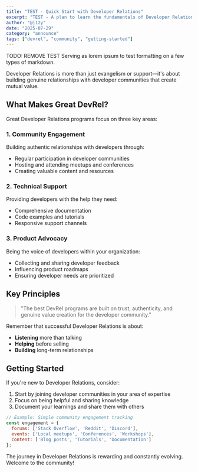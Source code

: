 ```yaml
---
title: "TEST - Quick Start with Developer Relations"
excerpt: "TEST - A plan to learn the fundamentals of Developer Relations and how to build successful developer communities."
author: "@j12y"
date: "2025-07-29"
category: "announce"
tags: ["devrel", "community", "getting-started"]
---
```


TODO: REMOVE TEST 
Serving as lorem ipsum to test formatting on a few types of markdown.

Developer Relations is more than just evangelism or support—it's about building genuine relationships with developer communities that create mutual value.

## What Makes Great DevRel?

Great Developer Relations programs focus on three key areas:

### 1. Community Engagement
Building authentic relationships with developers through:
- Regular participation in developer communities
- Hosting and attending meetups and conferences
- Creating valuable content and resources

### 2. Technical Support
Providing developers with the help they need:
- Comprehensive documentation
- Code examples and tutorials
- Responsive support channels

### 3. Product Advocacy
Being the voice of developers within your organization:
- Collecting and sharing developer feedback
- Influencing product roadmaps
- Ensuring developer needs are prioritized

## Key Principles

> "The best DevRel programs are built on trust, authenticity, and genuine value creation for the developer community."

Remember that successful Developer Relations is about:

- **Listening** more than talking
- **Helping** before selling
- **Building** long-term relationships

## Getting Started

If you're new to Developer Relations, consider:

1. Start by joining developer communities in your area of expertise
2. Focus on being helpful and sharing knowledge
3. Document your learnings and share them with others

```javascript
// Example: Simple community engagement tracking
const engagement = {
  forums: ['Stack Overflow', 'Reddit', 'Discord'],
  events: ['Local meetups', 'Conferences', 'Workshops'],
  content: ['Blog posts', 'Tutorials', 'Documentation']
};
```

The journey in Developer Relations is rewarding and constantly evolving. Welcome to the community!
